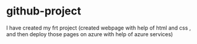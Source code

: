 # github-project
I have created my  frt project (created webpage with help of html and css , and then deploy those pages on azure with help of azure services)
